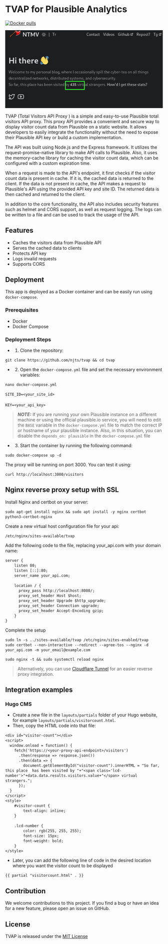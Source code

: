 # TVAP for Plausible Analytics
[![Docker pulls](https://img.shields.io/docker/pulls/xnct/tvap.svg)](https://hub.docker.com/r/xnct/tvap)

![showcase](showcase.png)

TVAP (Total Visitors API Proxy ) is a simple and easy-to-use Plausible total visitors API proxy.
This proxy API provides a convenient and secure way to display visitor count data from Plausible on a static website. It allows developers to easily integrate the functionality without the need to expose their Plausible API key or build a custom implementation.

The API was built using Node.js and the Express framework. It utilizes the request-promise-native library to make API calls to Plausible. Also, it uses the memory-cache library for caching the visitor count data, which can be configured with a custom expiration time.

When a request is made to the API's endpoint, it first checks if the visitor count data is present in cache. If it is, the cached data is returned to the client. If the data is not present in cache, the API makes a request to Plausible's API using the provided API key and site ID. The returned data is then cached and returned to the client.

In addition to the core functionality, the API also includes security features such as helmet and CORS support, as well as request logging. The logs can be written to a file and can be used to track the usage of the API.

## Features

- Caches the visitors data from Plausible API
- Serves the cached data to clients
- Protects API key
- Logs invalid requests
- Supports CORS

## Deployment

This app is deployed as a Docker container and can be easily run using `docker-compose`.

### Prerequisites

- Docker
- Docker Compose

### Deployment Steps

- 1. Clone the repository:

```
git clone https://github.com/njts/tvap && cd tvap
```

- 2. Open the `docker-compose.yml` file and set the necessary environment variables:

```
nano docker-compose.yml
```

`SITE_ID=<your_site_id>`
<br/><br/>
`KEY=<your_api_key>`

> **_NOTE:_** If you are running your own Plausible instance on a different machine or using the official plausible.io service, you will need to edit the `BASE` variable in the `docker-compose.yml` file to match the correct IP or hostname of your plausible instance. Also, in this situation, you can disable the `depends_on: plausible` in the `docker-compose.yml` file


- 3. Start the container by running the following command:

```
sudo docker-compose up -d
```

The proxy will be running on port 3000.
You can test it using:

```
curl http://localhost:3000/visitors
```
## Nginx reverse proxy setup with SSL

Install Nginx and certbot on your server:
```
sudo apt-get install nginx && sudo apt install -y nginx certbot python3-certbot-nginx
```
Create a new virtual host configuration file for your api:
```
/etc/nginx/sites-available/tvap
```
Add the following code to the file, replacing your_api.com with your domain name:
```
server {
    listen 80;
    listen [::]:80;
    server_name your_api.com;

    location / {
      proxy_pass http://localhost:8080/;
      proxy_set_header Host $host;
      proxy_set_header Upgrade $http_upgrade;
      proxy_set_header Connection upgrade;
      proxy_set_header Accept-Encoding gzip;
    }
}
```
Complete the setup
```
sudo ln -s ../sites-available/tvap /etc/nginx/sites-enabled/tvap
sudo certbot --non-interactive --redirect --agree-tos --nginx -d your_api.com -m your_email@example.com
```
```
sudo nginx -t && sudo systemctl reload nginx
```
>  Alternatively, you can use [Cloudflare Tunnel](https://developers.cloudflare.com/tunnel/) for an easier reverse proxy integration.
## Integration examples

### Hugo CMS

- Create a new file in the `layouts/partials` folder of your Hugo website, for example `layouts/partials/visitorcount.html`.
- Then, copy the HTML code into that file:

```
<div id="visitor-count"></div>
<script>
  window.onload = function() {
    fetch('https://<your-proxy-api-endpoint>/visitors')
      .then(response => response.json())
      .then(data => {
        document.getElementById("visitor-count").innerHTML = "So far, this place  has been visited by "+"<span class='lcd-number'>"+data.data.results.visitors.value+"</span> virtual strangers.";
      });
  }
</script>
<style>
    #visitor-count {
        text-align: inline;
    }

    .lcd-number {
        color: rgb(255, 255, 255);
        font-size: 15px;
        font-weight: bold;
    }
</style>
```
- Later, you can add the following line of code in the desired location where you want the visitor count to be displayed

```
{{ partial "visitorcount.html" . }}
```

## Contribution

We welcome contributions to this project. If you find a bug or have an idea for a new feature, please open an issue on GitHub.

## License

TVAP is released under the [MIT License](https://github.com/njts/tvap/blob/master/LICENSE)
